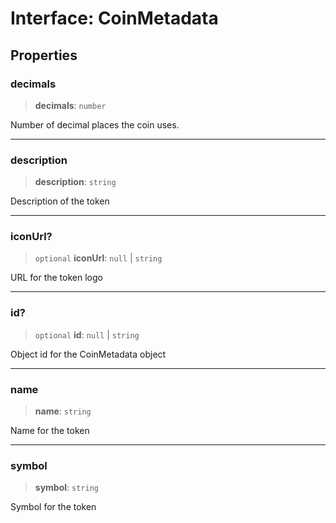 # Interface: CoinMetadata

## Properties

### decimals

> **decimals**: `number`

Number of decimal places the coin uses.

---

### description

> **description**: `string`

Description of the token

---

### iconUrl?

> `optional` **iconUrl**: `null` \| `string`

URL for the token logo

---

### id?

> `optional` **id**: `null` \| `string`

Object id for the CoinMetadata object

---

### name

> **name**: `string`

Name for the token

---

### symbol

> **symbol**: `string`

Symbol for the token
